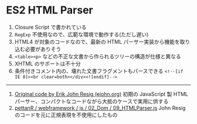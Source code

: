 # ES2 HTML Parser

1. Closure Script で書かれている
2. `RegExp` 不使用なので、広範な環境で動作する(ただし遅い)
3. HTML4 が対象のコードなので、最新の HTML パーサー実装から機能を取り込む必要がありそう
4. `<table><p>` などの不正な文書から作られるツリーの構造が仕様と異なる
5. XHTML のサポートは不十分
6. 条件付きコメント内の、壊れた文書フラグメントもパースできる `<!--[if IE 8]><br clear=both></div><![endif]-->`

---

1. [Original code by Erik John Resig (ejohn.org)](http://ejohn.org/blog/pure-javascript-html-parser/) 初期の JavaScript 製 HTML パーサー、コンパクトなコードながら大抵のケースで実用に供する
2. [pettanR / webframework / js / 02_Dom / 09_HTMLParser.js](https://github.com/pettanR/webframework/blob/38d5bab145631f33b0e9988dfb704252884b5986/js/02_dom/09_XHTMLParser.js) John Resig のコードを元に正規表現を不使用にしたもの
